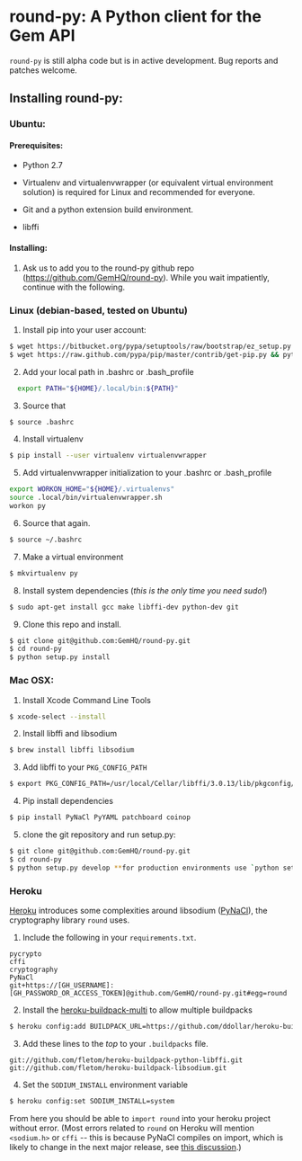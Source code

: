 # round-py: A Python client for the Gem API


`round-py` is still alpha code but is in active development. Bug reports and
patches welcome.


## Installing round-py:

### Ubuntu:

#### Prerequisites:

* Python 2.7

* Virtualenv and virtualenvwrapper (or equivalent virtual environment solution) is required for Linux and recommended for everyone.

* Git and a python extension build environment.

* libffi

#### Installing:

1. Ask us to add you to the round-py github repo (https://github.com/GemHQ/round-py). While you wait impatiently, continue with the following.


### Linux (debian-based, tested on Ubuntu)

1. Install pip into your user account:

  ```bash
  $ wget https://bitbucket.org/pypa/setuptools/raw/bootstrap/ez_setup.py && python ez_setup.py –-user
  $ wget https://raw.github.com/pypa/pip/master/contrib/get-pip.py && python get-pip.py –-user
  ```

2. Add your local path in .bashrc or .bash_profile

```bash
  export PATH="${HOME}/.local/bin:${PATH}"
  ```

3. Source that

  ```bash
  $ source .bashrc
  ```

4. Install virtualenv

  ```bash
  $ pip install --user virtualenv virtualenvwrapper
  ```

5. Add virtualenvwrapper initialization to your .bashrc or .bash_profile

  ```bash
  export WORKON_HOME="${HOME}/.virtualenvs"
  source .local/bin/virtualenvwrapper.sh
  workon py
  ```

6. Source that again.
  ```bash
  $ source ~/.bashrc
  ```

7. Make a virtual environment

  ```bash
  $ mkvirtualenv py
  ```

8. Install system dependencies (*this is the only time you need sudo!*)

  ```bash
  $ sudo apt-get install gcc make libffi-dev python-dev git
  ```

9. Clone this repo and install.

  ```bash
  $ git clone git@github.com:GemHQ/round-py.git
  $ cd round-py
  $ python setup.py install
  ```

### Mac OSX:

1.  Install Xcode Command Line Tools
  ```bash
  $ xcode-select --install
  ```

2. Install libffi and libsodium
  ```bash
  $ brew install libffi libsodium
  ```

3. Add libffi to your `PKG_CONFIG_PATH`
  ```bash
  $ export PKG_CONFIG_PATH=/usr/local/Cellar/libffi/3.0.13/lib/pkgconfig/
  ```

4. Pip install dependencies
  ```bash
  $ pip install PyNaCl PyYAML patchboard coinop
  ```

5. clone the git repository and run setup.py:
  ```bash
  $ git clone git@github.com:GemHQ/round-py.git
  $ cd round-py
  $ python setup.py develop **for production environments use `python setup.py install`***
  ```

### Heroku

[Heroku](http://www.heroku.com) introduces some complexities around libsodium ([PyNaCl](https://pynacl.readthedocs.org/en/latest/)), the cryptography library `round` uses.

1. Include the following in your `requirements.txt`.
  ```
  pycrypto
  cffi
  cryptography
  PyNaCl
  git+https://[GH_USERNAME]:[GH_PASSWORD_OR_ACCESS_TOKEN]@github.com/GemHQ/round-py.git#egg=round
  ```

2. Install the [heroku-buildpack-multi](https://github.com/ddollar/heroku-buildpack-multi) to allow multiple buildpacks
  ```bash
  $ heroku config:add BUILDPACK_URL=https://github.com/ddollar/heroku-buildpack-multi.git
  ```

3. Add these lines to the *top* to your `.buildpacks` file.
  ```
  git://github.com/fletom/heroku-buildpack-python-libffi.git
  git://github.com/fletom/heroku-buildpack-libsodium.git
  ```

4. Set the `SODIUM_INSTALL` environment variable
  ```bash
  $ heroku config:set SODIUM_INSTALL=system
  ```

From here you should be able to `import round` into your heroku project without error. (Most errors related to `round` on Heroku will mention `<sodium.h>` or `cffi` -- this is because PyNaCl compiles on import, which is likely to change in the next major release, see [this discussion](https://github.com/pyca/pynacl/issues/79).)
